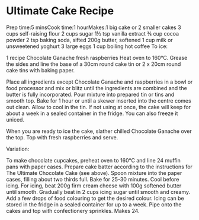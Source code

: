 # Ultimate Cake Recipe
Prep time:5 minsCook time:1 hourMakes:1 big cake or 2 smaller cakes
3 cups self-raising flour
2 cups sugar
1½ tsp vanilla extract
¾ cup cocoa powder
2 tsp baking soda, sifted
200g butter, softened
1 cup milk or unsweetened yoghurt
3 large eggs
1 cup boiling hot coffee
To ice:

1 recipe Chocolate Ganache
fresh raspberries
Heat oven to 160°C. Grease the sides and line the base of a 30cm round cake tin or 2 x 20cm round cake tins with baking paper.

Place all ingredients except Chocolate Ganache and raspberries in a bowl or food processor and mix or blitz until the ingredients are combined and the butter is fully incorporated. Pour mixture into prepared tin or tins and smooth top. Bake for 1 hour or until a skewer inserted into the centre comes out clean. Allow to cool in the tin. If not using at once, the cake will keep for about a week in a sealed container in the fridge. You can also freeze it uniced.

When you are ready to ice the cake, slather chilled Chocolate Ganache over the top. Top with fresh raspberries and serve.

Variation:

To make chocolate cupcakes, preheat oven to 160°C and line 24 muffin pans with paper cases. Prepare cake batter according to the instructions for The Ultimate Chocolate Cake (see above). Spoon mixture into the paper cases, filling about two thirds full. Bake for 25-30 minutes. Cool before icing. For icing, beat 200g firm cream cheese with 100g softened butter until smooth. Gradually beat in 2 cups icing sugar until smooth and creamy. Add a few drops of food colouring to get the desired colour. Icing can be stored in the fridge in a sealed container for up to a week. Pipe onto the cakes and top with confectionery sprinkles. Makes 24. 
